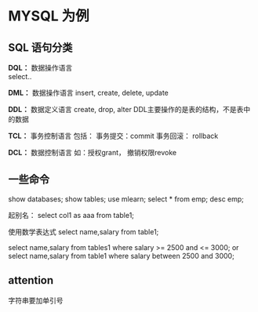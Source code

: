 # MYSQL 为例

## SQL 语句分类

**DQL：** 
	数据操作语言  
	select..

**DML：** 
	数据操作语言 
	insert, create, delete, update 
 
**DDL：** 
	数据定义语言 
	create, drop, alter
	DDL主要操作的是表的结构，不是表中的数据

**TCL：** 
	事务控制语言
	包括：
		事务提交：commit 
		事务回滚： rollback 

**DCL：** 
	数据控制语言
	如：授权grant， 撤销权限revoke


## 一些命令

show databases;
show tables;
use mlearn;
select * from emp;
desc emp;

起别名：
select col1 as aaa from table1;

使用数学表达式
select name,salary from table1;

select name,salary from tables1 where  salary >= 2500 and <= 3000;
or
select name,salary from table1 where salary between 2500 and 3000;







## attention

字符串要加单引号